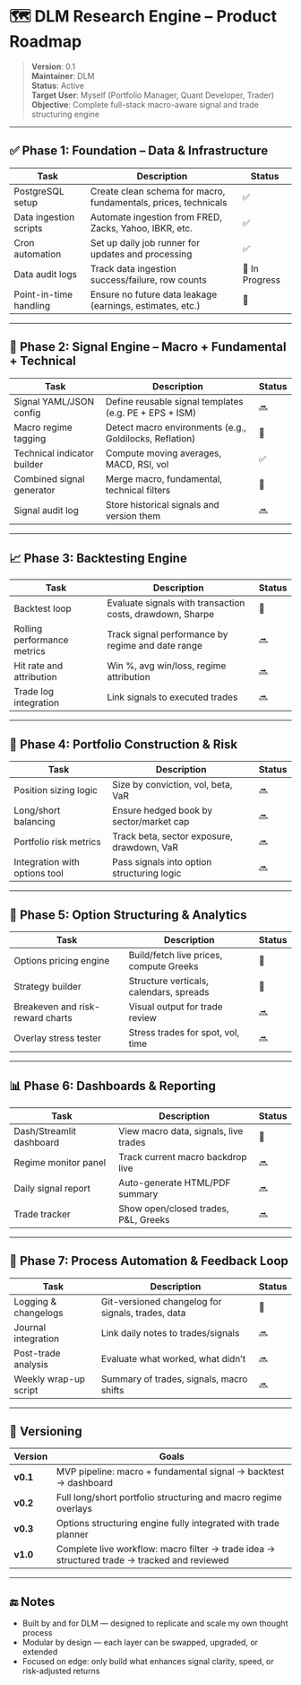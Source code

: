 # 🗺️ DLM Research Engine – Product Roadmap

> **Version**: 0.1  
> **Maintainer**: DLM  
> **Status**: Active  
> **Target User**: Myself (Portfolio Manager, Quant Developer, Trader)  
> **Objective**: Complete full-stack macro-aware signal and trade structuring engine

---

## ✅ Phase 1: Foundation – Data & Infrastructure

| Task | Description | Status |
|------|-------------|--------|
| PostgreSQL setup | Create clean schema for macro, fundamentals, prices, technicals | ✅ |
| Data ingestion scripts | Automate ingestion from FRED, Zacks, Yahoo, IBKR, etc. | ✅ |
| Cron automation | Set up daily job runner for updates and processing | ✅ |
| Data audit logs | Track data ingestion success/failure, row counts | 🔄 In Progress |
| Point-in-time handling | Ensure no future data leakage (earnings, estimates, etc.) | 🔄 |

---

## 🚦 Phase 2: Signal Engine – Macro + Fundamental + Technical

| Task | Description | Status |
|------|-------------|--------|
| Signal YAML/JSON config | Define reusable signal templates (e.g. PE + EPS + ISM) | 🔜 |
| Macro regime tagging | Detect macro environments (e.g., Goldilocks, Reflation) | 🔄 |
| Technical indicator builder | Compute moving averages, MACD, RSI, vol | ✅ |
| Combined signal generator | Merge macro, fundamental, technical filters | 🔄 |
| Signal audit log | Store historical signals and version them | 🔜 |

---

## 📈 Phase 3: Backtesting Engine

| Task | Description | Status |
|------|-------------|--------|
| Backtest loop | Evaluate signals with transaction costs, drawdown, Sharpe | 🔄 |
| Rolling performance metrics | Track signal performance by regime and date range | 🔜 |
| Hit rate and attribution | Win %, avg win/loss, regime attribution | 🔜 |
| Trade log integration | Link signals to executed trades | 🔜 |

---

## 💼 Phase 4: Portfolio Construction & Risk

| Task | Description | Status |
|------|-------------|--------|
| Position sizing logic | Size by conviction, vol, beta, VaR | 🔜 |
| Long/short balancing | Ensure hedged book by sector/market cap | 🔜 |
| Portfolio risk metrics | Track beta, sector exposure, drawdown, VaR | 🔜 |
| Integration with options tool | Pass signals into option structuring logic | 🔜 |

---

## 🧮 Phase 5: Option Structuring & Analytics

| Task | Description | Status |
|------|-------------|--------|
| Options pricing engine | Build/fetch live prices, compute Greeks | 🔄 |
| Strategy builder | Structure verticals, calendars, spreads | 🔄 |
| Breakeven and risk-reward charts | Visual output for trade review | 🔜 |
| Overlay stress tester | Stress trades for spot, vol, time | 🔜 |

---

## 📊 Phase 6: Dashboards & Reporting

| Task | Description | Status |
|------|-------------|--------|
| Dash/Streamlit dashboard | View macro data, signals, live trades | 🔄 |
| Regime monitor panel | Track current macro backdrop live | 🔜 |
| Daily signal report | Auto-generate HTML/PDF summary | 🔜 |
| Trade tracker | Show open/closed trades, P&L, Greeks | 🔜 |

---

## 🧠 Phase 7: Process Automation & Feedback Loop

| Task | Description | Status |
|------|-------------|--------|
| Logging & changelogs | Git-versioned changelog for signals, trades, data | 🔄 |
| Journal integration | Link daily notes to trades/signals | 🔜 |
| Post-trade analysis | Evaluate what worked, what didn’t | 🔜 |
| Weekly wrap-up script | Summary of trades, signals, macro shifts | 🔜 |

---

## 🔄 Versioning

| Version | Goals |
|---------|-------|
| **v0.1** | MVP pipeline: macro + fundamental signal → backtest → dashboard |
| **v0.2** | Full long/short portfolio structuring and macro regime overlays |
| **v0.3** | Options structuring engine fully integrated with trade planner |
| **v1.0** | Complete live workflow: macro filter → trade idea → structured trade → tracked and reviewed |

---

## 🔚 Notes

- Built by and for DLM — designed to replicate and scale my own thought process
- Modular by design — each layer can be swapped, upgraded, or extended
- Focused on edge: only build what enhances signal clarity, speed, or risk-adjusted returns

